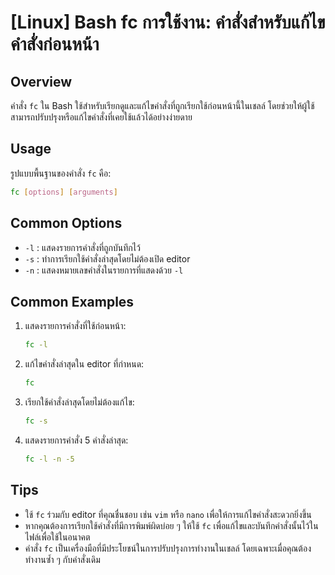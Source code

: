 # [Linux] Bash fc การใช้งาน: คำสั่งสำหรับแก้ไขคำสั่งก่อนหน้า

## Overview
คำสั่ง `fc` ใน Bash ใช้สำหรับเรียกดูและแก้ไขคำสั่งที่ถูกเรียกใช้ก่อนหน้านี้ในเชลล์ โดยช่วยให้ผู้ใช้สามารถปรับปรุงหรือแก้ไขคำสั่งที่เคยใช้แล้วได้อย่างง่ายดาย

## Usage
รูปแบบพื้นฐานของคำสั่ง `fc` คือ:

```bash
fc [options] [arguments]
```

## Common Options
- `-l` : แสดงรายการคำสั่งที่ถูกบันทึกไว้
- `-s` : ทำการเรียกใช้คำสั่งล่าสุดโดยไม่ต้องเปิด editor
- `-n` : แสดงหมายเลขคำสั่งในรายการที่แสดงด้วย `-l`

## Common Examples
1. แสดงรายการคำสั่งที่ใช้ก่อนหน้า:
   ```bash
   fc -l
   ```

2. แก้ไขคำสั่งล่าสุดใน editor ที่กำหนด:
   ```bash
   fc
   ```

3. เรียกใช้คำสั่งล่าสุดโดยไม่ต้องแก้ไข:
   ```bash
   fc -s
   ```

4. แสดงรายการคำสั่ง 5 คำสั่งล่าสุด:
   ```bash
   fc -l -n -5
   ```

## Tips
- ใช้ `fc` ร่วมกับ editor ที่คุณชื่นชอบ เช่น `vim` หรือ `nano` เพื่อให้การแก้ไขคำสั่งสะดวกยิ่งขึ้น
- หากคุณต้องการเรียกใช้คำสั่งที่มีการพิมพ์ผิดบ่อย ๆ ให้ใช้ `fc` เพื่อแก้ไขและบันทึกคำสั่งนั้นไว้ในไฟล์เพื่อใช้ในอนาคต
- คำสั่ง `fc` เป็นเครื่องมือที่มีประโยชน์ในการปรับปรุงการทำงานในเชลล์ โดยเฉพาะเมื่อคุณต้องทำงานซ้ำ ๆ กับคำสั่งเดิม